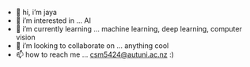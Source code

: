 - 👋 hi, i’m jaya
- 👀 i’m interested in ... AI
- 🌱 i’m currently learning ... machine learning, deep learning, computer vision
- 💞️ i’m looking to collaborate on ... anything cool
- 📫 how to reach me ... csm5424@autuni.ac.nz :)

<!---
jayagascon/jayagascon is a ✨ special ✨ repository because its `README.md` (this file) appears on your GitHub profile.
You can click the Preview link to take a look at your changes.
--->
